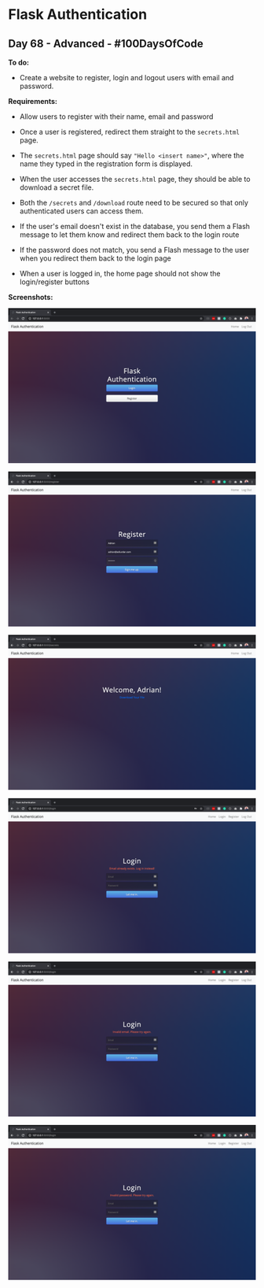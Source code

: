 # Flask Authentication
## Day 68 - Advanced - \#100DaysOfCode

**To do:**
* Create a website to register, login and logout users with email and password.

**Requirements:**
* Allow users to register with their name, email and password
  
* Once a user is registered, redirect them straight to the `secrets.html` page.

* The `secrets.html` page should say `"Hello <insert name>"`, where the name they typed in the registration form is 
  displayed.

* When the user accesses the `secrets.html` page, they should be able to download a secret file.

* Both the `/secrets` and `/download` route need to be secured so that only authenticated users can access them.

* If the user's email doesn't exist in the database, you send them a Flash message to let them know and redirect 
  them back to the login route
  
* If the password does not match, you send a Flash message to the user when you redirect them back to 
  the login page
  
* When a user is logged in, the home page should not show the login/register buttons
  
**Screenshots:**

![](https://github.com/adrianurdar/100DaysOfCode-Bootcamp/blob/main/Day-068/screenshots/Screen%20Shot%202021-01-01%20at%2010.17.31%20PM.png)

![](https://github.com/adrianurdar/100DaysOfCode-Bootcamp/blob/main/Day-068/screenshots/Screen%20Shot%202021-01-01%20at%2010.18.04%20PM.png)

![](https://github.com/adrianurdar/100DaysOfCode-Bootcamp/blob/main/Day-068/screenshots/Screen%20Shot%202021-01-01%20at%2010.18.18%20PM.png)

![](https://github.com/adrianurdar/100DaysOfCode-Bootcamp/blob/main/Day-068/screenshots/Screen%20Shot%202021-01-01%20at%2010.18.47%20PM.png)

![](https://github.com/adrianurdar/100DaysOfCode-Bootcamp/blob/main/Day-068/screenshots/Screen%20Shot%202021-01-01%20at%2010.19.07%20PM.png)

![](https://github.com/adrianurdar/100DaysOfCode-Bootcamp/blob/main/Day-068/screenshots/Screen%20Shot%202021-01-01%20at%2010.19.23%20PM.png)

